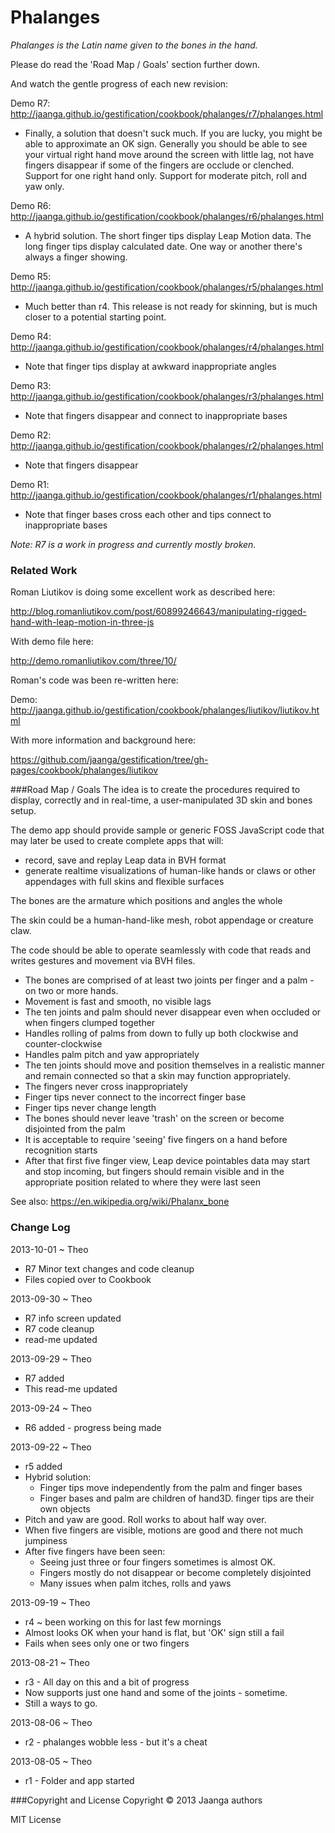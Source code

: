 Phalanges
=========
_Phalanges is the Latin name given to the bones in the hand._

Please do read the 'Road Map / Goals' section further down.

And watch the gentle progress of each new revision:

Demo R7: http://jaanga.github.io/gestification/cookbook/phalanges/r7/phalanges.html  
- Finally, a solution that doesn't suck much. If you are lucky, you might be able to approximate an OK sign. 
Generally you should be able to see your virtual right hand move around the screen with little lag, not have fingers disappear if some of the fingers are occlude or clenched.
Support for one right hand only. Support for moderate pitch, roll and yaw only. 

Demo R6: http://jaanga.github.io/gestification/cookbook/phalanges/r6/phalanges.html  
- A hybrid solution. The short finger tips display Leap Motion data. The long finger tips display calculated date. One way or another there's always a finger showing.

Demo R5: http://jaanga.github.io/gestification/cookbook/phalanges/r5/phalanges.html  
- Much better than r4. This release is not ready for skinning, but is much closer to a potential starting point.

Demo R4: http://jaanga.github.io/gestification/cookbook/phalanges/r4/phalanges.html  
- Note that finger tips display at awkward inappropriate angles

Demo R3: http://jaanga.github.io/gestification/cookbook/phalanges/r3/phalanges.html  
- Note that fingers disappear and connect to inappropriate bases

Demo R2: http://jaanga.github.io/gestification/cookbook/phalanges/r2/phalanges.html  
- Note that fingers disappear

Demo R1: http://jaanga.github.io/gestification/cookbook/phalanges/r1/phalanges.html  
- Note that finger bases cross each other and tips connect to inappropriate bases

_Note: R7 is a work in progress and currently mostly broken._  

### Related Work
Roman Liutikov is doing some excellent work as described here:

http://blog.romanliutikov.com/post/60899246643/manipulating-rigged-hand-with-leap-motion-in-three-js

With demo file here:

http://demo.romanliutikov.com/three/10/

Roman's code was been re-written here:

Demo: http://jaanga.github.io/gestification/cookbook/phalanges/liutikov/liutikov.html

With more information and background here:

https://github.com/jaanga/gestification/tree/gh-pages/cookbook/phalanges/liutikov

 
###Road Map / Goals
The idea is to create the procedures required to display, correctly and in real-time, a user-manipulated 3D skin and bones setup.

The demo app should provide sample or generic FOSS JavaScript code that may later be used to create complete apps that will:
* record, save and replay Leap data in BVH format
* generate realtime visualizations of human-like hands or claws or other appendages with full skins and flexible surfaces

The bones are the armature which positions and angles the whole

The skin could be a human-hand-like mesh, robot appendage or creature claw.

The code should be able to operate seamlessly with code that reads and writes gestures and movement via BVH files.

* The bones are comprised of at least two joints per finger and a palm - on two or more hands.
* Movement is fast and smooth, no visible lags
* The ten joints and palm should never disappear even when occluded or when fingers clumped together
* Handles rolling of palms from down to fully up both clockwise and counter-clockwise
* Handles palm pitch and yaw appropriately 
* The ten joints should move and position themselves in a realistic manner and remain connected so that a skin may function appropriately.
* The fingers never cross inappropriately
* Finger tips never connect to the incorrect finger base
* Finger tips never change length
* The bones should never leave 'trash' on the screen or become disjointed from the palm
* It is acceptable to require 'seeing' five fingers on a hand before recognition starts
* After that first five finger view, Leap device pointables data may start and stop incoming, but fingers should remain visible and in the appropriate position related to where they were last seen


See also: https://en.wikipedia.org/wiki/Phalanx_bone

### Change Log

2013-10-01 ~ Theo
* R7 Minor text changes and code cleanup
* Files copied over to Cookbook

2013-09-30 ~ Theo
* R7 info screen updated
* R7 code cleanup
* read-me updated

2013-09-29 ~ Theo
* R7 added
* This read-me updated

2013-09-24 ~ Theo
* R6 added - progress being made

2013-09-22 ~ Theo
* r5 added
* Hybrid solution: 
	* Finger tips move independently from the palm and finger bases
	* Finger bases and palm are children of hand3D. finger tips are their own objects
* Pitch and yaw are good. Roll works to about half way over.
* When five fingers are visible, motions are good and there not much jumpiness
* After five fingers have been seen:
	* Seeing just three or four fingers sometimes is almost OK.
	* Fingers mostly do not disappear or become completely disjointed
	* Many issues when palm itches, rolls and yaws
 
2013-09-19 ~ Theo
* r4 ~ been working on this for last few mornings
* Almost looks OK when your hand is flat, but 'OK' sign still a fail
* Fails when sees only one or two fingers

2013-08-21 ~ Theo
* r3 - All day on this and a bit of progress
* Now supports just one hand and some of the joints - sometime.
* Still a ways to go.

2013-08-06 ~ Theo
* r2 - phalanges wobble less - but it's a cheat

2013-08-05 ~ Theo
* r1 - Folder and app started


###Copyright and License
Copyright &copy; 2013 Jaanga authors

MIT License